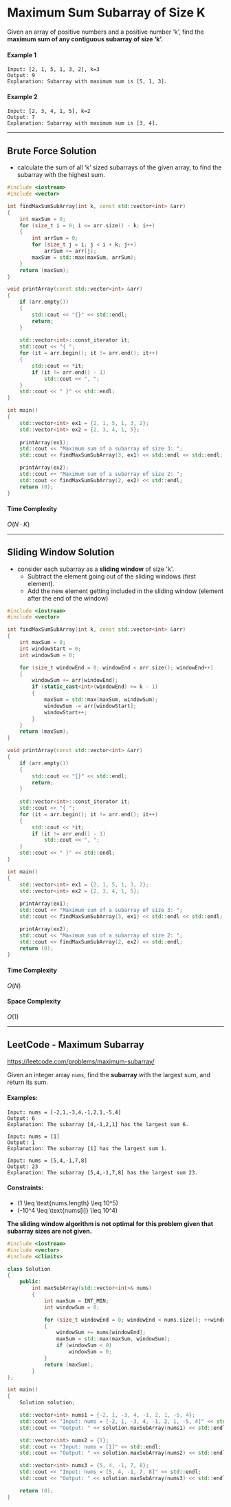 # Maximum Sum Subarray of Size K

Given an array of positive numbers and a positive number ‘k’, find the **maximum sum of any contiguous subarray of size ‘k’.**

#### Example 1
```
Input: [2, 1, 5, 1, 3, 2], k=3 
Output: 9
Explanation: Subarray with maximum sum is [5, 1, 3].
```

#### Example 2
```
Input: [2, 3, 4, 1, 5], k=2 
Output: 7
Explanation: Subarray with maximum sum is [3, 4].
```

---
## Brute Force Solution
- calculate the sum of all ‘k’ sized subarrays of the given array, to find the subarray with the highest sum.

```cpp
#include <iostream>
#include <vector>

int findMaxSumSubArray(int k, const std::vector<int> &arr)
{
    int maxSum = 0;
    for (size_t i = 0; i <= arr.size() - k; i++)
    {
        int arrSum = 0;
        for (size_t j = i; j < i + k; j++)
            arrSum += arr[j];
        maxSum = std::max(maxSum, arrSum);
    }
    return (maxSum);
}

void printArray(const std::vector<int> &arr)
{
    if (arr.empty())
    {
        std::cout << "{}" << std::endl;
        return;
    }
    
    std::vector<int>::const_iterator it;
    std::cout << "{ ";
    for (it = arr.begin(); it != arr.end(); it++)
    {
        std::cout << *it;
        if (it != arr.end() - 1) 
            std::cout << ", ";
    }
    std::cout << " }" << std::endl;
}

int main()
{
    std::vector<int> ex1 = {2, 1, 5, 1, 3, 2};
    std::vector<int> ex2 = {2, 3, 4, 1, 5};
    
    printArray(ex1);
    std::cout << "Maximum sum of a subarray of size 3: "; 
    std::cout << findMaxSumSubArray(3, ex1) << std::endl << std::endl;

    printArray(ex2);
    std::cout << "Maximum sum of a subarray of size 2: "; 
    std::cout << findMaxSumSubArray(2, ex2) << std::endl;
    return (0);
}
```

#### Time Complexity
$O(N \cdot K)$

---
## Sliding Window Solution
- consider each subarray as a **sliding window** of size 'k'.
  - Subtract the element going out of the sliding windows (first element).
  - Add the new element getting included in the sliding window (element after the end of the window)

```cpp
#include <iostream>
#include <vector>

int findMaxSumSubArray(int k, const std::vector<int> &arr)
{
    int maxSum = 0;
    int windowStart = 0;
    int windowSum = 0;

    for (size_t windowEnd = 0; windowEnd < arr.size(); windowEnd++)
    {
        windowSum += arr[windowEnd];
        if (static_cast<int>(windowEnd) >= k - 1)
        {
            maxSum = std::max(maxSum, windowSum);
            windowSum -= arr[windowStart];
            windowStart++;
        }
    }
    return (maxSum);
}

void printArray(const std::vector<int> &arr)
{
    if (arr.empty())
    {
        std::cout << "{}" << std::endl;
        return;
    }
    
    std::vector<int>::const_iterator it;
    std::cout << "{ ";
    for (it = arr.begin(); it != arr.end(); it++)
    {
        std::cout << *it;
        if (it != arr.end() - 1) 
            std::cout << ", ";
    }
    std::cout << " }" << std::endl;
}

int main()
{
    std::vector<int> ex1 = {2, 1, 5, 1, 3, 2};
    std::vector<int> ex2 = {2, 3, 4, 1, 5};
    
    printArray(ex1);
    std::cout << "Maximum sum of a subarray of size 3: "; 
    std::cout << findMaxSumSubArray(3, ex1) << std::endl << std::endl;

    printArray(ex2);
    std::cout << "Maximum sum of a subarray of size 2: "; 
    std::cout << findMaxSumSubArray(2, ex2) << std::endl;
    return (0);
}
```

#### Time Complexity
$O(N)$

#### Space Complexity
$O(1)$

---
## LeetCode - Maximum Subarray
https://leetcode.com/problems/maximum-subarray/

Given an integer array `nums`, find the **subarray** with the largest sum, and return its sum.

#### Examples:
```
Input: nums = [-2,1,-3,4,-1,2,1,-5,4] 
Output: 6  
Explanation: The subarray [4,-1,2,1] has the largest sum 6.

Input: nums = [1]  
Output: 1  
Explanation: The subarray [1] has the largest sum 1.

Input: nums = [5,4,-1,7,8]  
Output: 23  
Explanation: The subarray [5,4,-1,7,8] has the largest sum 23.
```

#### Constraints:

- \(1 \leq \text{nums.length} \leq 10^5\)
- \(-10^4 \leq \text{nums[i]} \leq 10^4\)

**The sliding window algorithm is not optimal for this problem given that subarray sizes are not given.**

```cpp
#include <iostream>
#include <vector>
#include <climits>

class Solution 
{
    public:
        int maxSubArray(std::vector<int>& nums)
        {
            int maxSum = INT_MIN;
            int windowSum = 0;

            for (size_t windowEnd = 0; windowEnd < nums.size(); ++windowEnd)
            {
                windowSum += nums[windowEnd];
                maxSum = std::max(maxSum, windowSum);
                if (windowSum < 0) 
                    windowSum = 0;
            }
            return (maxSum);
        }
};

int main()
{
    Solution solution;

    std::vector<int> nums1 = {-2, 1, -3, 4, -1, 2, 1, -5, 4};
    std::cout << "Input: nums = [-2, 1, -3, 4, -1, 2, 1, -5, 4]" << std::endl;
    std::cout << "Output: " << solution.maxSubArray(nums1) << std::endl << std::endl; 

    std::vector<int> nums2 = {1};
    std::cout << "Input: nums = [1]" << std::endl;
    std::cout << "Output: " << solution.maxSubArray(nums2) << std::endl << std::endl; 

    std::vector<int> nums3 = {5, 4, -1, 7, 8};
    std::cout << "Input: nums = [5, 4, -1, 7, 8]" << std::endl;
    std::cout << "Output: " << solution.maxSubArray(nums3) << std::endl << std::endl; 

    return (0);
}
```